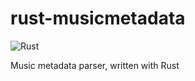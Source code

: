 # rust-musicmetadata
![Rust](https://github.com/leetreveil/rust-musicmetadata/workflows/Rust/badge.svg?branch=master)

Music metadata parser, written with Rust
